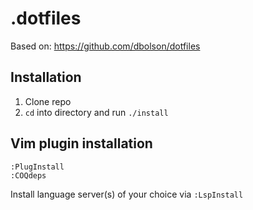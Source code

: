 # .dotfiles

Based on: https://github.com/dbolson/dotfiles

## Installation
1. Clone repo
2. `cd` into directory and run `./install`

## Vim plugin installation
```
:PlugInstall
:COQdeps
```
Install language server(s) of your choice via `:LspInstall`
